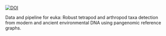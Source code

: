 [![DOI](https://zenodo.org/badge/601530051.svg)](https://zenodo.org/badge/latestdoi/601530051)


Data and pipeline for euka: Robust tetrapod and arthropod taxa detection from modern and ancient environmental DNA using pangenomic reference graphs.

